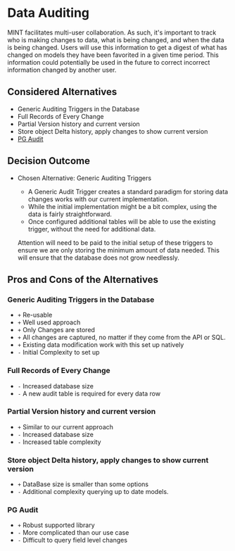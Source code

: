 # Data Auditing

MINT facilitates multi-user collaboration. As such, it's important to track who is making changes to data, what is being changed, and when the data is being changed. Users will use this information to get a digest of what has changed on models they have been favorited in a given time period. This information could potentially be used in the future to correct incorrect information changed by another user.


## Considered Alternatives

* Generic Auditing Triggers in the Database
* Full Records of Every Change
* Partial Version history and current version
* Store object Delta history, apply changes to show current version
* [PG Audit](https://www.pgaudit.org/#section_one)

## Decision Outcome

* Chosen Alternative: Generic Auditing Triggers

   * A Generic Audit Trigger creates a standard paradigm for storing data changes works with our current implementation. 
   * While the initial implementation might be a bit complex, using the data is fairly straightforward.
   * Once configured additional tables will be able to use the existing trigger, without the need for additional data. 


   Attention will need to be paid to the initial setup of these triggers to ensure we are only storing the minimum amount of data needed. This will ensure that the database does not grow needlessly.

## Pros and Cons of the Alternatives <!-- optional -->

### Generic Auditing Triggers in the Database

* `+` Re-usable
* `+` Well used approach
* `+` Only Changes are stored
* `+` All changes are captured, no matter if they come from the API or SQL.
* `+` Existing data modification work with this set up natively
* `-` Initial Complexity to set up

### Full Records of Every Change

* `-` Increased database size
* `-` A new audit table is required for every data row

### Partial Version history and current version

* `+` Similar to our current approach
* `-` Increased database size
* `-` Increased table complexity

### Store object Delta history, apply changes to show current version

* `+` DataBase size is smaller than some options
* `-` Additional complexity querying up to date models.

### PG Audit

* `+` Robust supported library
* `-` More complicated than our use case
* `-` Difficult to query field level changes
